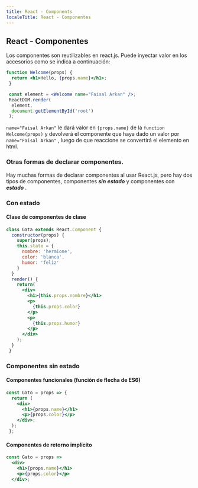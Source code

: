 ```yaml
---
title: React - Components
localeTitle: React - Componentes
---
```

## React - Componentes

Los componentes son reutilizables en react.js. Puede inyectar valor en los accesorios como se indica a continuación:

```jsx
function Welcome(props) {
  return <h1>Hello, {props.name}</h1>;
 }

 const element = <Welcome name="Faisal Arkan" />;
 ReactDOM.render(
  element,
  document.getElementById('root')
 );
```

`name="Faisal Arkan"` le dará valor en `{props.name}` de la `function Welcome(props)` y devolverá el componente que haya dado un valor por `name="Faisal Arkan"` , luego de que reaccione se convertirá el elemento en html.

### Otras formas de declarar componentes.

Hay muchas formas de declarar componentes al usar React.js, pero hay dos tipos de componentes, componentes **_sin_** **_estado_** y componentes con **_estado_** .

### Con estado

#### Clase de componentes de clase

```jsx
class Gata extends React.Component {
  constructor(props) {
    super(props);
    this.state = {
      nombre: 'hermione',
      color: 'blanca',
      humor: 'feliz'
    }
  }
  render() {
    return(
      <div>
        <h1>{this.props.nombre}</h1>
        <p>
          {this.props.color}
        </p>
        <p>
          {this.props.humor}
        </p>
      </div>
    );
  }
 }
```

### Componentes sin estado

#### Componentes funcionales (función de flecha de ES6)

```jsx
const Gato = props => {
  return (
    <div>
      <h1>{props.name}</h1>
      <p>{props.color}</p>
    </div>;
  );
 };
```

#### Componentes de retorno implícito

```jsx
const Gato = props =>
  <div>
    <h1>{props.name}</h1>
    <p>{props.color}</p>
  </div>;

```